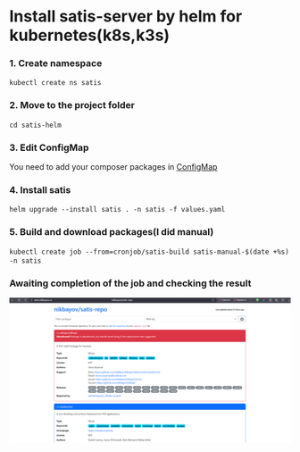 # Install satis-server by helm for kubernetes(k8s,k3s)

### 1. Create namespace 
```
kubectl create ns satis
```
### 2. Move to the project folder
```
cd satis-helm
```
### 3. Edit ConfigMap
You need to add your composer packages in [ConfigMap](./templates/configmap-satis.yaml)

### 4. Install satis
```
helm upgrade --install satis . -n satis -f values.yaml
```

### 5. Build and download packages(I did manual)
```
kubectl create job --from=cronjob/satis-build satis-manual-$(date +%s) -n satis
```
### Awaiting completion of the job and checking the result
![Alt text](https://github.com/NikBayov/Administration/blob/main/cache/picture/satis.png)
